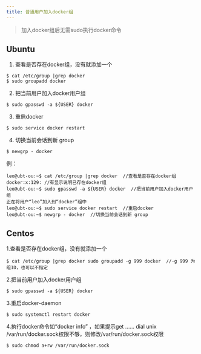 ```yaml
---
title: 普通用户加入docker组
---
```




> 加入docker组后无需sudo执行docker命令



## Ubuntu


1. 查看是否存在docker组，没有就添加一个
```shell
$ cat /etc/group |grep docker 
$ sudo groupadd docker
```
2. 把当前用户加入docker用户组
```shell
$ sudo gpasswd -a ${USER} docker
```
3. 重启docker
```shell
$ sudo service docker restart
```
4. 切换当前会话到新 group
```shell
$ newgrp - docker
```

例：
```shell
leo@ubt-ou:~$ cat /etc/group |grep docker  //查看是否存在docker组 
docker:x:129: //有显示说明已存在docker组 
leo@ubt-ou:~$ sudo gpasswd -a ${USER} docker  //把当前用户加入docker用户组 
正在将用户“leo”加入到“docker”组中 
leo@ubt-ou:~$ sudo service docker restart  //重启docker 
leo@ubt-ou:~$ newgrp - docker  //切换当前会话到新 group
```

## Centos

1.查看是否存在docker组，没有就添加一个
```shell
$ cat /etc/group |grep docker sudo groupadd -g 999 docker  //-g 999 为组ID，也可以不指定
```
2.把当前用户加入docker用户组
```shell
$ sudo gpasswd -a ${USER} docker
```
3.重启docker-daemon
```shell
$ sudo systemctl restart docker
```
4.执行docker命令如“docker info” ，如果提示get ...... dial unix /var/run/docker.sock权限不够，则修改/var/run/docker.sock权限
```shell
$ sudo chmod a+rw /var/run/docker.sock
```

